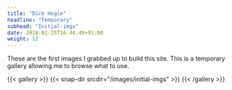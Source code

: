 ```yaml
---
title: "Dick Hogle"
headline: "Temporary"
subhead: "Initial-imgs"
date: 2018-02-25T16:44:49+01:00
weight: 12
---
```


These are the first images I grabbed up to build this site. This is a temporary gallery allowing me to browse what to use.

{{< gallery >}}
  {{< snap-dir srcdir="/images/initial-imgs" >}}
{{< /gallery >}}

